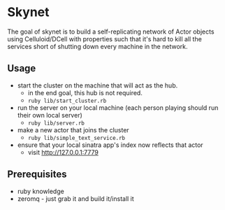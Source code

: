 # Skynet
The goal of skynet is to build a self-replicating network of Actor objects using
Celluloid/DCell with properties such that it's hard to kill all the services
short of shutting down every machine in the network.

## Usage

- start the cluster on the machine that will act as the hub.
  - in the end goal, this hub is not required.
  - `ruby lib/start_cluster.rb`
- run the server on your local machine (each person playing should run their own
  local server)
  - `ruby lib/server.rb`
- make a new actor that joins the cluster
  - `ruby lib/simple_text_service.rb`
- ensure that your local sinatra app's index now reflects that actor
  - visit http://127.0.0.1:7779

## Prerequisites

- ruby knowledge
- zeromq - just grab it and build it/install it
